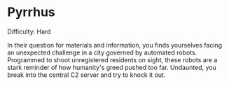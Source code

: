 # Pyrrhus

Difficulty: Hard

In their question for materials and information, you finds yourselves facing an unexpected challenge in a city governed by automated robots. Programmed to shoot unregistered residents on sight, these robots are a stark reminder of how humanity's greed pushed too far. Undaunted, you break into the central C2 server and try to knock it out.
